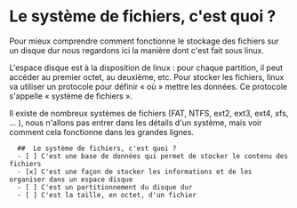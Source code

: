 # Le système de fichiers, c'est quoi ?

Pour mieux comprendre comment fonctionne le stockage des fichiers sur un disque dur nous regardons ici la manière dont c'est fait sous linux.

L'espace disque est à la disposition de linux : pour chaque partition, il peut accéder au premier octet, au deuxième, etc. Pour stocker les fichiers, linux va utiliser un protocole pour définir « où » mettre les données. Ce protocole s'appelle « système de fichiers ».

Il existe de nombreux systèmes de fichiers (FAT, NTFS, ext2, ext3, ext4, xfs, ... ), nous n'allons pas entrer dans les détails d'un système, mais voir comment cela fonctionne dans les grandes lignes.

```{quizdown} 
  ##  Le système de fichiers, c'est quoi ? 
  - [ ] C'est une base de données qui permet de stocker le contenu des fichiers 
  - [x] C'est une façon de stocker les informations et de les organiser dans un espace disque
  - [ ] C'est un partitionnement du disque dur
  - [ ] C'est la taille, en octet, d'un fichier
```
